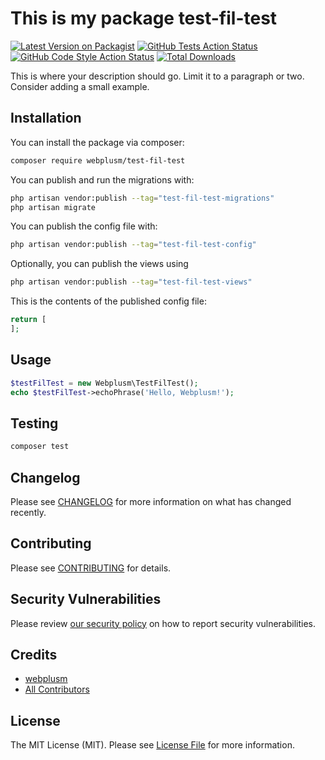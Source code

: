 # This is my package test-fil-test

[![Latest Version on Packagist](https://img.shields.io/packagist/v/webplusm/test-fil-test.svg?style=flat-square)](https://packagist.org/packages/webplusm/test-fil-test)
[![GitHub Tests Action Status](https://img.shields.io/github/actions/workflow/status/webplusm/test-fil-test/run-tests.yml?branch=main&label=tests&style=flat-square)](https://github.com/webplusm/test-fil-test/actions?query=workflow%3Arun-tests+branch%3Amain)
[![GitHub Code Style Action Status](https://img.shields.io/github/actions/workflow/status/webplusm/test-fil-test/fix-php-code-styling.yml?branch=main&label=code%20style&style=flat-square)](https://github.com/webplusm/test-fil-test/actions?query=workflow%3A"Fix+PHP+code+styling"+branch%3Amain)
[![Total Downloads](https://img.shields.io/packagist/dt/webplusm/test-fil-test.svg?style=flat-square)](https://packagist.org/packages/webplusm/test-fil-test)



This is where your description should go. Limit it to a paragraph or two. Consider adding a small example.

## Installation

You can install the package via composer:

```bash
composer require webplusm/test-fil-test
```

You can publish and run the migrations with:

```bash
php artisan vendor:publish --tag="test-fil-test-migrations"
php artisan migrate
```

You can publish the config file with:

```bash
php artisan vendor:publish --tag="test-fil-test-config"
```

Optionally, you can publish the views using

```bash
php artisan vendor:publish --tag="test-fil-test-views"
```

This is the contents of the published config file:

```php
return [
];
```

## Usage

```php
$testFilTest = new Webplusm\TestFilTest();
echo $testFilTest->echoPhrase('Hello, Webplusm!');
```

## Testing

```bash
composer test
```

## Changelog

Please see [CHANGELOG](CHANGELOG.md) for more information on what has changed recently.

## Contributing

Please see [CONTRIBUTING](.github/CONTRIBUTING.md) for details.

## Security Vulnerabilities

Please review [our security policy](../../security/policy) on how to report security vulnerabilities.

## Credits

- [webplusm](https://github.com/webplusm)
- [All Contributors](../../contributors)

## License

The MIT License (MIT). Please see [License File](LICENSE.md) for more information.
